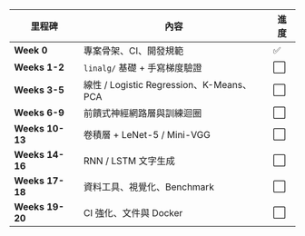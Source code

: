 | 里程碑          | 內容                                     | 進度 |
| --------------- | ---------------------------------------- | ---- |
| **Week 0**      | 專案骨架、CI、開發規範                   | ✅   |
| **Weeks 1-2**   | `linalg/` 基礎 + 手寫梯度驗證            | ⬜   |
| **Weeks 3-5**   | 線性 / Logistic Regression、K-Means、PCA | ⬜   |
| **Weeks 6-9**   | 前饋式神經網路層與訓練迴圈               | ⬜   |
| **Weeks 10-13** | 卷積層 + LeNet-5 / Mini-VGG              | ⬜   |
| **Weeks 14-16** | RNN / LSTM 文字生成                      | ⬜   |
| **Weeks 17-18** | 資料工具、視覺化、Benchmark              | ⬜   |
| **Weeks 19-20** | CI 強化、文件與 Docker                   | ⬜   |
